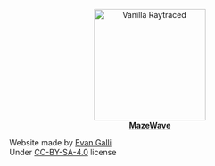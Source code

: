 <p align="center">
  <a href="https://mazewave.github.io">
    <img alt="Vanilla Raytraced" src="https://mazewave.github.io/assets/img/home/profile.jpg" width="200">
    <br />
    <b>MazeWave</b>
  </a>
</p>

Website made by [Evan Galli](https://github.com/06Games)  
Under [CC-BY-SA-4.0](https://github.com/MazeWave/mazewave.github.io/blob/master/LICENSE.md) license